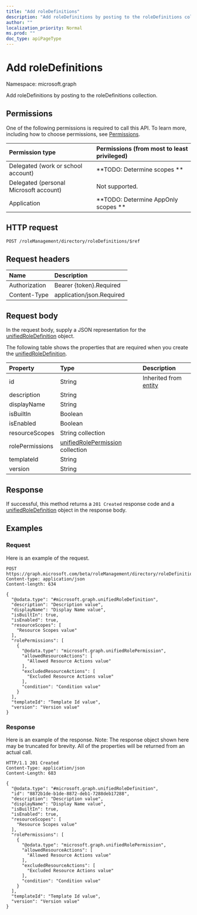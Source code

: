 ```yaml
---
title: "Add roleDefinitions"
description: "Add roleDefinitions by posting to the roleDefinitions collection."
author: ""
localization_priority: Normal
ms.prod: ""
doc_type: apiPageType
---
```


# Add roleDefinitions

Namespace: microsoft.graph

Add roleDefinitions by posting to the roleDefinitions collection.

## Permissions
One of the following permissions is required to call this API. To learn more, including how to choose permissions, see [Permissions](/concepts/permissions-reference.md).

|Permission type|Permissions (from most to least privileged)|
|:---|:---|
|Delegated (work or school account)|**TODO: Determine scopes **|
|Delegated (personal Microsoft account)|Not supported.|
|Application|**TODO: Determine AppOnly scopes **|

## HTTP request
<!-- {
  "blockType": "ignored"
}
-->
``` http
POST /roleManagement/directory/roleDefinitions/$ref
```

## Request headers
|Name|Description|
|:---|:---|
|Authorization|Bearer {token}.Required|
|Content-Type|application/json.Required|

## Request body
In the request body, supply a JSON representation for the [unifiedRoleDefinition](../resources/unifiedroledefinition.md) object.

The following table shows the properties that are required when you create the [unifiedRoleDefinition](../resources/unifiedroledefinition.md).

|Property|Type|Description|
|:---|:---|:---|
|id|String| Inherited from [entity](../resources/entity.md)|
|description|String||
|displayName|String||
|isBuiltIn|Boolean||
|isEnabled|Boolean||
|resourceScopes|String collection||
|rolePermissions|[unifiedRolePermission](../resources/unifiedrolepermission.md) collection||
|templateId|String||
|version|String||



## Response
If successful, this method returns a `201 Created` response code and a [unifiedRoleDefinition](../resources/unifiedroledefinition.md) object in the response body.

## Examples

### Request
Here is an example of the request.
<!-- {
  "blockType": "request",
  "name": "create_unifiedroledefinition_from_"
}
-->
``` http
POST https://graph.microsoft.com/beta/roleManagement/directory/roleDefinitions
Content-type: application/json
Content-length: 634

{
  "@odata.type": "#microsoft.graph.unifiedRoleDefinition",
  "description": "Description value",
  "displayName": "Display Name value",
  "isBuiltIn": true,
  "isEnabled": true,
  "resourceScopes": [
    "Resource Scopes value"
  ],
  "rolePermissions": [
    {
      "@odata.type": "microsoft.graph.unifiedRolePermission",
      "allowedResourceActions": [
        "Allowed Resource Actions value"
      ],
      "excludedResourceActions": [
        "Excluded Resource Actions value"
      ],
      "condition": "Condition value"
    }
  ],
  "templateId": "Template Id value",
  "version": "Version value"
}
```

### Response
Here is an example of the response. Note: The response object shown here may be truncated for brevity. All of the properties will be returned from an actual call.
<!-- {
  "blockType": "response",
  "truncated": true,
  "@odata.type": "microsoft.graph.unifiedroledefinition"
}
-->
``` http
HTTP/1.1 201 Created
Content-Type: application/json
Content-Length: 683

{
  "@odata.type": "#microsoft.graph.unifiedRoleDefinition",
  "id": "8872b1de-b1de-8872-deb1-7288deb17288",
  "description": "Description value",
  "displayName": "Display Name value",
  "isBuiltIn": true,
  "isEnabled": true,
  "resourceScopes": [
    "Resource Scopes value"
  ],
  "rolePermissions": [
    {
      "@odata.type": "microsoft.graph.unifiedRolePermission",
      "allowedResourceActions": [
        "Allowed Resource Actions value"
      ],
      "excludedResourceActions": [
        "Excluded Resource Actions value"
      ],
      "condition": "Condition value"
    }
  ],
  "templateId": "Template Id value",
  "version": "Version value"
}
```

